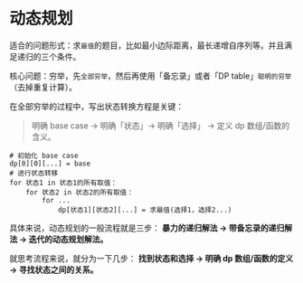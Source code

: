 # 动态规划

适合的问题形式：求`最值`的题目，比如最小边际距离，最长递增自序列等。并且满足递归的三个条件。

核心问题：穷举，先`全部穷举`，然后再使用「备忘录」或者「DP table」`聪明的穷举`（去掉重复计算）。

在全部穷举的过程中，写出状态转换方程是关键：
> 明确 base case -> 明确「状态」-> 明确「选择」 -> 定义 dp 数组/函数的含义。

```
# 初始化 base case
dp[0][0][...] = base
# 进行状态转移
for 状态1 in 状态1的所有取值：
    for 状态2 in 状态2的所有取值：
        for ...
            dp[状态1][状态2][...] = 求最值(选择1，选择2...)
```

具体来说，动态规划的一般流程就是三步：
**暴力的递归解法 -> 带备忘录的递归解法 -> 迭代的动态规划解法。**

就思考流程来说，就分为一下几步：
**找到状态和选择 -> 明确 dp 数组/函数的定义 -> 寻找状态之间的关系。**

